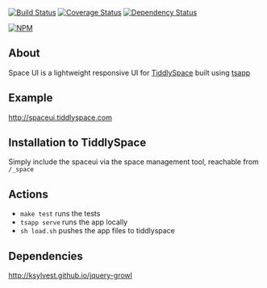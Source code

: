 [![Build Status](https://travis-ci.org/BoyCook/SpaceUI.png?branch=master)](https://travis-ci.org/BoyCook/SpaceUI)
[![Coverage Status](https://coveralls.io/repos/BoyCook/SpaceUI/badge.png)](https://coveralls.io/r/BoyCook/SpaceUI)
[![Dependency Status](https://gemnasium.com/BoyCook/SpaceUI.png)](https://gemnasium.com/BoyCook/SpaceUI)

[![NPM](https://nodei.co/npm/space-ui.png?downloads=true)](https://nodei.co/npm/space-ui) 

## About
Space UI is a lightweight responsive UI for [TiddlySpace](http://tiddlyspace.com) built using [tsapp](http://tsapp.tiddlyspace.com)

## Example
http://spaceui.tiddlyspace.com

## Installation to TiddlySpace	
Simply include the spaceui via the space management tool, reachable from `/_space`

## Actions
* `make test` runs the tests
* `tsapp serve` runs the app locally
* `sh load.sh` pushes the app files to tiddlyspace

## Dependencies
http://ksylvest.github.io/jquery-growl
